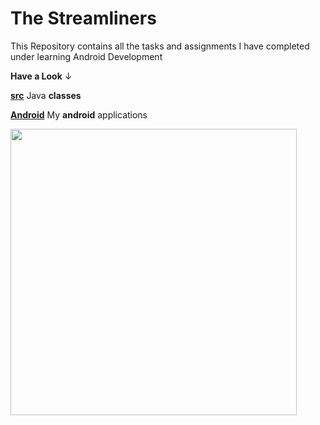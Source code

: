# The Streamliners
This Repository contains all the tasks and assignments I have completed under learning Android Development

 **Have a Look** &#8595;
 
   
   [**src**](https://github.com/Muskaan0111/TheStreamliners/tree/master/src) Java **classes** 
   
   
   [**Android**](https://github.com/Muskaan0111/TheStreamliners/tree/master/Android) My **android** applications
   
   
   <img title="" src="https://d540vms5r2s2d.cloudfront.net/mad/uploads/mad_blog_5e834bdc69de51585662940.png" alt=" " width="458" data-align="center">
   
   

 
